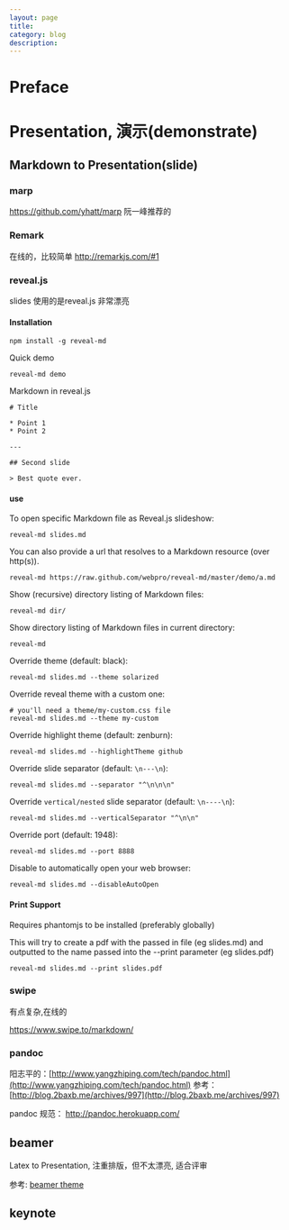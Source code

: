 ```yaml
---
layout: page
title:
category: blog
description:
---
```

# Preface


# Presentation, 演示(demonstrate)

## Markdown to Presentation(slide)

### marp
https://github.com/yhatt/marp
阮一峰推荐的

### Remark
在线的，比较简单
http://remarkjs.com/#1

### reveal.js
slides 使用的是reveal.js 非常漂亮

#### Installation

	npm install -g reveal-md

Quick demo

	reveal-md demo

Markdown in reveal.js

	# Title

	* Point 1
	* Point 2

	---

	## Second slide

	> Best quote ever.

#### use

To open specific Markdown file as Reveal.js slideshow:

	reveal-md slides.md

You can also provide a url that resolves to a Markdown resource (over http(s)).

	reveal-md https://raw.github.com/webpro/reveal-md/master/demo/a.md

Show (recursive) directory listing of Markdown files:

	reveal-md dir/

Show directory listing of Markdown files in current directory:

	reveal-md

Override theme (default: black):

	reveal-md slides.md --theme solarized

Override reveal theme with a custom one:

	# you'll need a theme/my-custom.css file
	reveal-md slides.md --theme my-custom

Override highlight theme (default: zenburn):

	reveal-md slides.md --highlightTheme github

Override slide separator (default: `\n---\n`):

	reveal-md slides.md --separator "^\n\n\n"

Override `vertical/nested` slide separator (default: `\n----\n`):

	reveal-md slides.md --verticalSeparator "^\n\n"

Override port (default: 1948):

	reveal-md slides.md --port 8888

Disable to automatically open your web browser:

	reveal-md slides.md --disableAutoOpen

#### Print Support
Requires phantomjs to be installed (preferably globally)

This will try to create a pdf with the passed in file (eg slides.md) and outputted to the name passed into the --print parameter (eg slides.pdf)

	reveal-md slides.md --print slides.pdf

### swipe
有点复杂,在线的

https://www.swipe.to/markdown/

### pandoc
阳志平的：[http://www.yangzhiping.com/tech/pandoc.html](http://www.yangzhiping.com/tech/pandoc.html)
参考：[http://blog.2baxb.me/archives/997](http://blog.2baxb.me/archives/997)

pandoc 规范： http://pandoc.herokuapp.com/

## beamer
Latex to Presentation, 注重排版，但不太漂亮, 适合评审

参考: [beamer theme](http://deic.uab.es/~iblanes/beamer_gallery/index_by_theme.html)

## keynote
